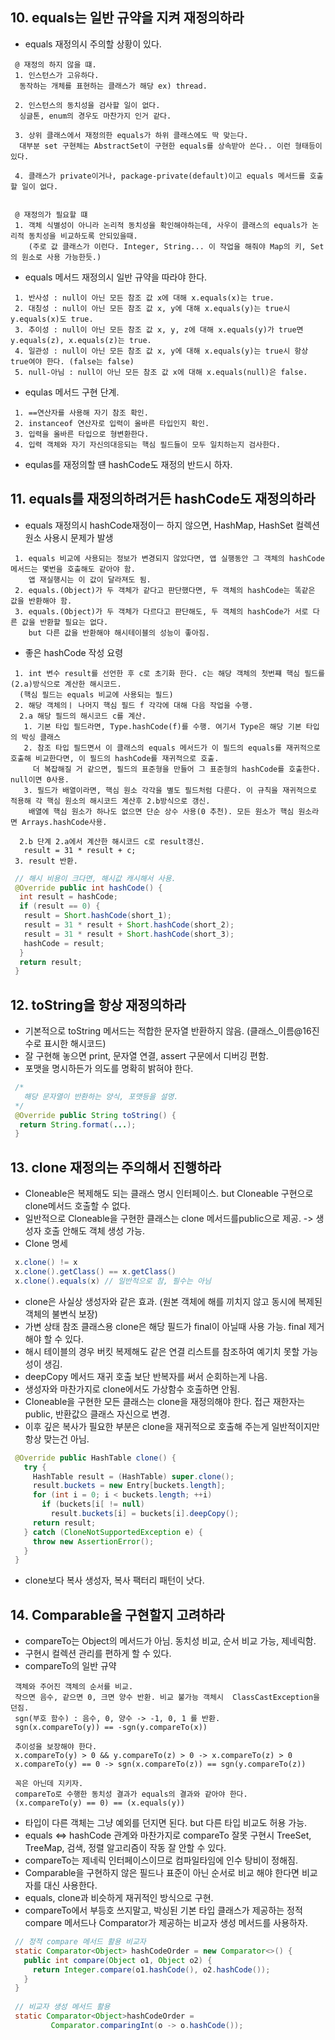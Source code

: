 
## 10. equals는 일반 규약을 지켜 재정의하라

 - equals 재정의시 주의할 상황이 있다.
```
 @ 재정의 하지 않을 떄.
 1. 인스턴스가 고유하다.
  동작하는 개체를 표현하는 클래스가 해당 ex) thread.
  
 2. 인스턴스의 동치성을 검사할 일이 없다.
  싱글톤, enum의 경우도 마찬가지 인거 같다.
  
 3. 상위 클래스에서 재정의한 equals가 하위 클래스에도 딱 맞는다.
  대부분 set 구현체는 AbstractSet이 구현한 equals를 상속받아 쓴다.. 이런 형태등이 있다.
 
 4. 클래스가 private이거나, package-private(default)이고 equals 메서드를 호출할 일이 없다.
 
 
 @ 재정의가 필요할 떄
 1. 객체 식별성이 아니라 논리적 동치성을 확인해야하는데, 사우이 클래스의 equals가 논리적 동치성을 비교하도록 안되있을때.
    (주로 값 클래스가 이런다. Integer, String... 이 작업을 해줘야 Map의 키, Set의 원소로 사용 가능한듯.)
```
 - equals 메서드 재정의시 일반 규약을 따라야 한다.
```
 1. 반사성 : null이 아닌 모든 참조 값 x에 대해 x.equals(x)는 true.
 2. 대칭성 : null이 아닌 모든 참조 값 x, y에 대해 x.equals(y)는 true시 y.equals(x)도 true.
 3. 추이성 : null이 아닌 모든 참조 값 x, y, z에 대해 x.equals(y)가 true면 y.equals(z), x.equals(z)는 true.
 4. 일관성 : null이 아닌 모든 참조 값 x, y에 대해 x.equals(y)는 true시 항상 true여야 한다. (false는 false)
 5. null-아님 : null이 아닌 모든 참조 값 x에 대해 x.equals(null)은 false.
```
 - equlas 메서드 구현 단계.
```
 1. ==연산자를 사용해 자기 참조 확인.
 2. instanceof 연산자로 입력이 올바른 타입인지 확인.
 3. 입력을 올바른 타입으로 형변환한다.
 4. 입력 객체와 자기 자신의대응되는 핵심 필드들이 모두 일치하는지 검사한다.
```
 - equlas를 재정의할 떈 hashCode도 재정의 반드시 하자.

## 11. equals를 재정의하려거든 hashCode도 재정의하라
 
 - equals 재정의시 hashCode재정이ㅡ 하지 않으면, HashMap, HashSet 컬렉션 원소 사용시 문제가 발생
```
 1. equals 비교에 사용되는 정보가 변경되지 않았다면, 앱 실행동안 그 객체의 hashCode메서드는 몇번을 호출해도 같아야 함.
    앱 재실행시는 이 값이 달라져도 됨.
 2. equals.(Object)가 두 객체가 같다고 판단했다면, 두 객체의 hashCode는 똑같은 값을 반환해야 함.
 3. equals.(Object)가 두 객체가 다르다고 판단해도, 두 객체의 hashCode가 서로 다른 값을 반환할 필요는 없다. 
    but 다른 값을 반환해야 해시테이블의 성능이 좋아짐.
```
 - 좋은 hashCode 작성 요령
```
 1. int 변수 result를 선언한 후 c로 초기화 한다. c는 해당 객체의 첫번쨰 핵심 필드를 (2.a)방식으로 계산한 해시코드.
  (핵심 필드는 equals 비교에 사용되는 필드)
 2. 해당 객체의ㅣ 나머지 핵심 필드 f 각각에 대해 다음 작업을 수행.
  2.a 해당 필드의 해시코드 c를 계산.
   1. 기본 타입 필드라면, Type.hashCode(f)를 수행. 여기서 Type은 해당 기본 타입의 박싱 클래스
   2. 참조 타입 필드면서 이 클래스의 equals 메서드가 이 필드의 equals를 재귀적으로 호출해 비교한다면, 이 필드의 hashCode를 재귀적으로 호출.
     더 복잡해질 거 같으면, 필드의 표준형을 만들어 그 표준형의 hashCode를 호출한다. null이면 0사용.
   3. 필드가 배열이라면, 핵심 원소 각각을 별도 필드처럼 다룬다. 이 규칙을 재귀적으로 적용해 각 핵심 원소의 해시코드 계산후 2.b방식으로 갱신.
    배열에 핵심 원소가 하나도 없으면 단순 상수 사용(0 추천). 모든 원소가 핵심 원소라면 Arrays.hashCode사용.
  
  2.b 단계 2.a에서 계산한 해시코드 c로 result갱신.
   result = 31 * result + c;
 3. result 반환.
```
```java
 // 해시 비용이 크다면, 해시값 캐시해서 사용.
 @Override public int hashCode() {
  int result = hashCode;
  if (result == 0) {
   result = Short.hashCode(short_1);
   result = 31 * result + Short.hashCode(short_2);
   result = 31 * result + Short.hashCode(short_3);
   hashCode = result;
  }
  return result;
 }
```
 
## 12. toString을 항상 재정의하라

 - 기본적으로 toString 메서드는 적합한 문자열 반환하지 않음. (클래스_이름@16진수로 표시한 해시코드)
 - 잘 구현해 놓으면 print, 문자열 연결, assert 구문에서 디버깅 편함.
 - 포맷을 명시하든가 의도를 명확히 밝혀야 한다.
```java
 /*
   해당 문자열이 반환하는 양식, 포맷등을 설명.
 */
 @Override public String toString() {
  return String.format(...);
 }
```

## 13. clone 재정의는 주의해서 진행하라

 - Cloneable은 복제해도 되는 클래스 명시 인터페이스. but Cloneable 구현으로 clone메서드 호출할 수 없다.
 - 일반적으로 Cloneable을 구현한 클래스는 clone 메서드를public으로 제공. -> 생성자 호출 안해도 객체 생성 가능.
 - Clone 명세
```java
 x.clone() != x
 x.clone().getClass() == x.getClass()
 x.clone().equals(x) // 일반적으로 참, 필수는 아님
```
 - clone은 사실상 생성자와 같은 효과. (원본 객체에 해를 끼치지 않고 동시에 복제된 객체의 불변식 보장)
 - 가변 상태 참조 클래스용 clone은 해당 필드가 final이 아닐때 사용 가능. final 제거해야 할 수 있다.
 - 해시 테이블의 경우 버킷 복제해도 같은 연결 리스트를 참조하여 예기치 못할 가능성이 생김.
 - deepCopy 메서드 재귀 호출 보단 반복자를 써서 순회하는게 나음.
 - 생성자와 마찬가지로 clone에서도 가상함수 호출하면 안됨.
 - Cloneable을 구현한 모든 클래스는 clone을 재정의해야 한다. 접근 재한자는 public, 반환값으 클래스 자신으로 변경.
 - 이후 깊은 복사가 필요한 부분은 clone을 재귀적으로 호출해 주는게 일반적이지만 항상 맞는건 아님.
```java
 @Override public HashTable clone() {
   try {
     HashTable result = (HashTable) super.clone();
     result.buckets = new Entry[buckets.length];
     for (int i = 0; i < buckets.length; ++i)
       if (buckets[i[ != null)
         result.buckets[i] = buckets[i].deepCopy();
     return result;
   } catch (CloneNotSupportedException e) {
     throw new AssertionError();
   }
 }
```
 - clone보다 복사 생성자, 복사 팩터리 패턴이 낫다.

## 14. Comparable을 구현할지 고려하라

 - compareTo는 Object의 메서드가 아님. 동치성 비교, 순서 비교 가능, 제네릭함.
 - 구현시 컬렉션 관리를 편하게 할 수 있다.
 - compareTo의 일반 규약
```
 객체와 주어진 객체의 순서를 비교.
 작으면 음수, 같으면 0, 크면 양수 반환. 비교 불가능 객체시  ClassCastException을 던짐.
 sgn(부호 함수) : 음수, 0, 양수 -> -1, 0, 1 를 반환.
 sgn(x.compareTo(y)) == -sgn(y.compareTo(x))
 
 추이성을 보장해야 한다. 
 x.compareTo(y) > 0 && y.compareTo(z) > 0 -> x.compareTo(z) > 0
 x.compareTo(y) == 0 -> sgn(x.compareTo(z)) == sgn(y.compareTo(z))
 
 꼭은 아닌데 지키자.
 compareTo로 수행한 동치성 결과가 equals의 결과와 같아야 한다.
 (x.compareTo(y) == 0) == (x.equals(y))
```
 - 타입이 다른 객체는 그냥 예외를 던지면 된다. but 다른 타입 비교도 허용 가능.
 - equals <=> hashCode 관계와 마찬가지로 compareTo 잘못 구현시 TreeSet, TreeMap, 검색, 정렬 알고리즘이 작동 잘 안할 수 있다.
 - compareTo는 제네릭 인터페이스이므로 컴파일타임에 인수 탕비이 정해짐.
 - Comparable을 구현하지 않은 필드나 표준이 아닌 순서로 비교 해야 한다면 비교자를 대신 사용한다.
 - equals, clone과 비슷하게 재귀적인 방식으로 구현.
 - compareTo에서 부등호 쓰지말고, 박싱된 기본 타입 클래스가 제공하는 정적 compare 메서드나 Comparator가 제공하는 비교자 생성 메서드를 사용하자.
```java
 // 정적 compare 메서드 활용 비교자
 static Comparator<Object> hashCodeOrder = new Comparator<>() {
   public int compare(Object o1, Object o2) {
     return Integer.compare(o1.hashCode(), o2.hashCode());
   } 
 }
 
 // 비교자 생성 메서드 활용 
 static Comparator<Object>hashCodeOrder = 
         Comparator.comparingInt(o -> o.hashCode());
```
